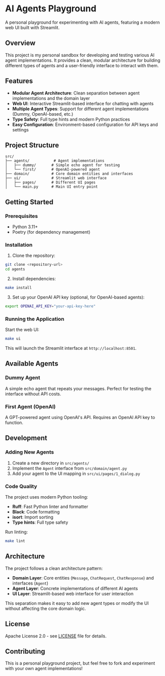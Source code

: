 # AI Agents Playground

A personal playground for experimenting with AI agents, featuring a modern web UI built with Streamlit.

## Overview

This project is my personal sandbox for developing and testing various AI agent implementations. It provides a clean, modular architecture for building different types of agents and a user-friendly interface to interact with them.

## Features

- **Modular Agent Architecture**: Clean separation between agent implementations and the domain layer
- **Web UI**: Interactive Streamlit-based interface for chatting with agents
- **Multiple Agent Types**: Support for different agent implementations (Dummy, OpenAI-based, etc.)
- **Type Safety**: Full type hints and modern Python practices
- **Easy Configuration**: Environment-based configuration for API keys and settings

## Project Structure

```
src/
├── agents/           # Agent implementations
│   ├── dummy/       # Simple echo agent for testing
│   └── first/       # OpenAI-powered agent
├── domain/          # Core domain entities and interfaces
├── ui/              # Streamlit web interface
│   ├── pages/       # Different UI pages
│   └── main.py      # Main UI entry point
```

## Getting Started

### Prerequisites

- Python 3.11+
- Poetry (for dependency management)

### Installation

1. Clone the repository:
```bash
git clone <repository-url>
cd agents
```

2. Install dependencies:
```bash
make install
```

3. Set up your OpenAI API key (optional, for OpenAI-based agents):
```bash
export OPENAI_API_KEY="your-api-key-here"
```

### Running the Application

Start the web UI:
```bash
make ui
```

This will launch the Streamlit interface at `http://localhost:8501`.

## Available Agents

### Dummy Agent
A simple echo agent that repeats your messages. Perfect for testing the interface without API costs.

### First Agent (OpenAI)
A GPT-powered agent using OpenAI's API. Requires an OpenAI API key to function.

## Development

### Adding New Agents

1. Create a new directory in `src/agents/`
2. Implement the `Agent` interface from `src/domain/agent.py`
3. Add your agent to the UI mapping in `src/ui/pages/1_dialog.py`

### Code Quality

The project uses modern Python tooling:

- **Ruff**: Fast Python linter and formatter
- **Black**: Code formatting
- **isort**: Import sorting
- **Type hints**: Full type safety

Run linting:
```bash
make lint
```

## Architecture

The project follows a clean architecture pattern:

- **Domain Layer**: Core entities (`Message`, `ChatRequest`, `ChatResponse`) and interfaces (`Agent`)
- **Agent Layer**: Concrete implementations of different AI agents
- **UI Layer**: Streamlit-based web interface for user interaction

This separation makes it easy to add new agent types or modify the UI without affecting the core domain logic.

## License

Apache License 2.0 - see [LICENSE](LICENSE) file for details.

## Contributing

This is a personal playground project, but feel free to fork and experiment with your own agent implementations!
